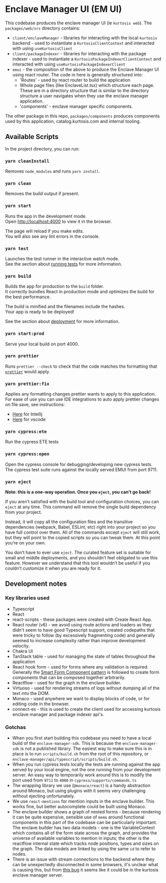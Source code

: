 # Enclave Manager UI (EM UI)

This codebase produces the enclave manager UI (ie `kurtosis web`). The `packages/web/src` directory contains:

- `client/enclaveManager` - libraries for interacting with the local `kurtosis` backend - used to instantiate a `KurtosisClientContext` and interacted with using `useKurtosisClient`
- `client/packageIndexer` - libraries for interacting with the package indexer - used to instantiate a `KurtosisPackageIndexerClientContext` and interacted with using `useKurtosisPackageIndexerClient`
- `emui` - the composition of the above to produce the Enclave Manager UI using react router. The code in here is generally structured into:
  - 'Routes' - used by react router to build the application
  - Whole page files (like EnclaveList.tsx) which structure each page. These are in a directory structure that is similar to the directory structure a user navigates when they use the enclave manager application.
  - 'components' - enclave manager specific components.

The other package in this repo, `packages/components` produces components used by this application, catalog.kurtosis.com and internal tooling.

## Available Scripts

In the project directory, you can run:

### `yarn cleanInstall`

Removes `node_modules` and runs `yarn install`.

### `yarn clean`

Removes the build output if present.

### `yarn start`

Runs the app in the development mode.\
Open [http://localhost:4000](http://localhost:4000) to view it in the browser.

The page will reload if you make edits.\
You will also see any lint errors in the console.

### `yarn test`

Launches the test runner in the interactive watch mode.\
See the section about [running tests](https://facebook.github.io/create-react-app/docs/running-tests) for more information.

### `yarn build`

Builds the app for production to the `build` folder.\
It correctly bundles React in production mode and optimizes the build for the best performance.

The build is minified and the filenames include the hashes.\
Your app is ready to be deployed!

See the section about [deployment](https://facebook.github.io/create-react-app/docs/deployment) for more information.

### `yarn start:prod`

Serve your local build on port 4000.

### `yarn prettier`

Runs `prettier --check` to check that the code matches the formatting that [`prettier`](https://prettier.io/) would apply.

### `yarn prettier:fix`

Applies any formatting changes prettier wants to apply to this application. For ease of use you can use IDE integrations
to auto apply prettier changes on file save, see instructions:

- [Here](https://plugins.jetbrains.com/plugin/10456-prettier) for Intellij
- [Here](https://marketplace.visualstudio.com/items?itemName=esbenp.prettier-vscode) for vscode

### `yarn cypress:ete`

Run the cypress ETE tests

### `yarn cypress:open`

Open the cypress console for debugging/developing new cypress tests. The cypress test suite runs against the locally
served EMUI from port 9711.

### `yarn eject`

**Note: this is a one-way operation. Once you `eject`, you can’t go back!**

If you aren’t satisfied with the build tool and configuration choices, you can `eject` at any time. This command will remove the single build dependency from your project.

Instead, it will copy all the configuration files and the transitive dependencies (webpack, Babel, ESLint, etc) right into your project so you have full control over them. All of the commands except `eject` will still work, but they will point to the copied scripts so you can tweak them. At this point you’re on your own.

You don’t have to ever use `eject`. The curated feature set is suitable for small and middle deployments, and you shouldn’t feel obligated to use this feature. However we understand that this tool wouldn’t be useful if you couldn’t customize it when you are ready for it.

## Development notes

### Key libraries used

* Typescript
* React
* react-scripts - these packages were created with Create React App.
* React router (v6) - we avoid using route actions and loaders as they didn't seem to have good Typescript support, created codepaths that were tricky to follow (by excessively fragmenting code) and generally seemed to increase complexity rather than improve development velocity.
* Chakra UI
* TanStack table - used for managing the state of tables throughout the application
* React hook form - used for forms where any validation is required. Generally the [Smart Form Component pattern](https://react-hook-form.com/advanced-usage#SmartFormComponent) is followed to create form components that can be composed together arbitrarily.
* Reactflow - used for the graph in the enclave builder.
* Virtuoso - used for rendering streams of logs without dumping all of the text into the DOM.
* Monaco - used anywhere we want to display blocks of code, or for editing code in the browser.
* connect-es - this is used to create the client used for accessing kurtosis enclave manager and package indexer api's.

### Gotchas

* When you first start building this codebase you need to have a local build of the `enclave-manager-sdk`. This is because the `enclave-manager-sdk` is not a published library. The easiest way to make sure this is in place is to run `scripts/build.sh` from the root of this repository, or `enclave-manager/api/typescript/scripts/build.sh`.
* When you run cypress tests locally the tests are running against the app served by your local engine, not the one running from your development server. An easy way to temporarily work around this is to modify the port used from `9711` to `4000` in `cypress/supports/commands.ts`
* The wrapping library we use (`@monaco/react`) is a handy abstraction around Monaco, but using plugins with it seems very challenging without ejecting unfortunately.
* We use `react-mentions` for mention inputs in the enclave builder. This works fine, but better autocomplete could be built using Monaco.
* The enclave builder shows a graph of nested forms - because rendering it can be quite expensive, sensible use of `memo` around functional components in this part of the codebase can be particularly important. The enclave builder has two data models - one is the VariableContext which contains all of the form state across the graph, and provides the universe of available variables to mention in inputs; the other is the reactflow internal state which tracks node positions, types and sizes on the graph. The data models are linked by using the same `id` to refer to nodes.
* There is an issue with stream connections to the backend where they can be unexpectedly disconnected in some browsers, it's unclear what is causing this, but from [this bug](https://github.com/connectrpc/connect-es/issues/907) it seems like it could be in the kurtosis enclave manager server.